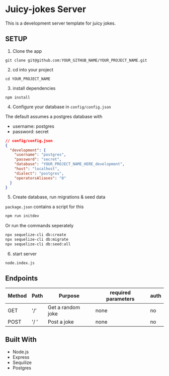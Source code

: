 # Juicy-jokes Server

This is a development server template for juicy jokes.


## SETUP 



1. Clone the app

```
git clone git@github.com:YOUR_GITHUB_NAME/YOUR_PROJECT_NAME.git
```

2. cd into your project

```
cd YOUR_PROJECT_NAME
```

3. install dependencies

```
npm install
```

4. Configure your database in `config/config.json`

The default assumes a postgres database with

- username: postgres
- password: secret

```json
// config/config.json
{
  "development": {
    "username": "postgres",
    "password": "secret",
    "database": "YOUR_PROJECT_NAME_HERE_development",
    "host": "localhost",
    "dialect": "postgres",
    "operatorsAliases": "0"
  }
}
```

5. Create database, run migrations & seed data

`package.json` contains a script for this

```bash
npm run initdev
```

Or run the commands seperately

```bash
npx sequelize-cli db:create
npx sequelize-cli db:migrate
npx sequelize-cli db:seed:all
```

6. start server 

```
node.index.js
```


## Endpoints

| Method | Path                       | Purpose                             | required parameters   | auth |
| ------ | -------------------------- | ----------------------------------- | --------------------- | ---- |
| GET    | '/'                        | Get a random joke                   | none                  | no   |
| POST   | '/    '                    | Post a joke                         | none                  | no   |

## Built With

* Node.js
* Express
* Sequilize
* Postgres

